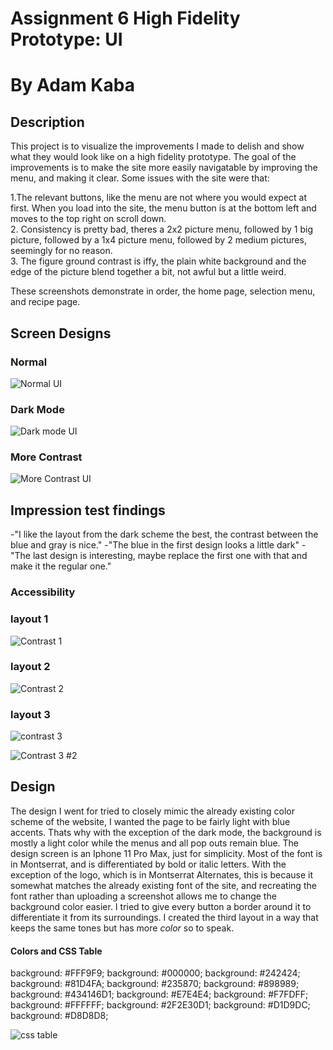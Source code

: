 # Assignment 6 High Fidelity Prototype: UI
# By Adam Kaba

## Description

This project is to visualize the improvements I made to delish and show what they would look like on a high fidelity prototype. The goal of the improvements is to make the site more easily navigatable by improving the menu, and making it clear. Some issues with the site were that:  
  
1.The relevant buttons, like the menu are not where you would expect at first. When you load into the site, the menu button is at the bottom left and moves to the top right on scroll down.  
2. Consistency is pretty bad, theres a 2x2 picture menu, followed by 1 big picture, followed by a 1x4 picture menu, followed by 2 medium pictures, seemingly for no reason.  
3. The figure ground contrast is iffy, the plain white background and the edge of the picture blend together a bit, not awful but a little weird.  

These screenshots demonstrate in order, the home page, selection menu, and recipe page.

## Screen Designs


### Normal
![Normal UI](https://user-images.githubusercontent.com/54642348/118036673-b19bc300-b321-11eb-9610-79c05b8b9c70.jpg)


### Dark Mode

![Dark mode UI](https://user-images.githubusercontent.com/54642348/118036684-b496b380-b321-11eb-8f65-236f744d6ee9.jpg)


### More Contrast

![More Contrast UI](https://user-images.githubusercontent.com/54642348/118036690-b791a400-b321-11eb-8a91-d8d10cedd2a5.jpg)


## Impression test findings

-"I like the layout from the dark scheme the best, the contrast between the blue and gray is nice."
-"The blue in the first design looks a little dark"
-"The last design is interesting, maybe replace the first one with that and make it the regular one."

### Accessibility

### layout 1

![Contrast 1](https://user-images.githubusercontent.com/54642348/118032909-0721a100-b31d-11eb-85bb-80041d843761.jpg)

### layout 2
![Contrast 2](https://user-images.githubusercontent.com/54642348/118032920-0983fb00-b31d-11eb-9c7d-b201bd103a01.jpg)


### layout 3


![contrast 3](https://user-images.githubusercontent.com/54642348/118032948-10127280-b31d-11eb-898f-9211c431656e.jpg)

![Contrast 3 #2](https://user-images.githubusercontent.com/54642348/118032959-143e9000-b31d-11eb-9c7e-5b9ea17f4157.jpg)


## Design

The design I went for tried to closely mimic the already existing color scheme of the website, I wanted the page to be fairly light with blue accents. Thats why with the exception of the dark mode, the background is mostly a light color while the menus and all pop outs remain blue. The design screen is an Iphone 11 Pro Max, just for simplicity. Most of the font is in Montserrat, and is differentiated by bold or italic letters. With the exception of the logo, which is in Montserrat Alternates, this is because it somewhat matches the already existing font of the site, and recreating the font rather than uploading a screenshot allows me to change the background color easier. I tried to give every button a border around it to differentiate it from its surroundings. I created the third layout in a way that keeps the same tones but has more *color* so to speak.


#### Colors and CSS Table
background: #FFF9F9;
background: #000000;
background: #242424;
background: #81D4FA;
background: #235870;
background: #898989;
background: #434146D1;
background: #E7E4E4;
background: #F7FDFF;
background: #FFFFFF;
background: #2F2E30D1;
background: #D1D9DC;
background: #D8D8D8;


![css table](https://user-images.githubusercontent.com/54642348/118036855-f162aa80-b321-11eb-9854-e15ffe8eace3.jpg)




